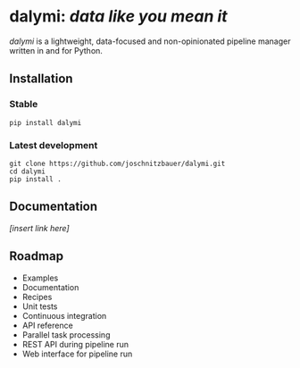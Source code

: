 # dalymi: *data like you mean it*

*dalymi* is a lightweight, data-focused and non-opinionated pipeline manager written in and for Python.

## Installation
### Stable
```
pip install dalymi
```

### Latest development
```
git clone https://github.com/joschnitzbauer/dalymi.git
cd dalymi
pip install .
```

## Documentation
*[insert link here]*

## Roadmap
- Examples
- Documentation
- Recipes
- Unit tests
- Continuous integration
- API reference
- Parallel task processing
- REST API during pipeline run
- Web interface for pipeline run
